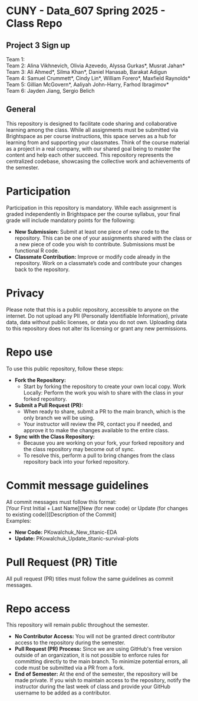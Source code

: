 # CUNY  -  Data_607 Spring 2025   -  Class Repo

## Project 3 Sign up

Team 1:    
Team 2:   Alina Vikhnevich, Olivia Azevedo, Alyssa Gurkas*, Musrat Jahan*    
Team 3:   Ali Ahmed*, Silma Khan*, Daniel Hanasab, Barakat Adigun    
Team 4:   Samuel Crummett*, Cindy Lin*, William Forero*, Maxfield Raynolds*      
Team 5:   Gillian McGovern*, Aaliyah John-Harry, Farhod Ibragimov*        
Team 6:   Jayden Jiang, Sergio Belich 

## General
This repository is designed to facilitate code sharing and collaborative learning among the class. While all assignments must be submitted via Brightspace as per course instructions, this space serves as a hub for learning from and supporting your classmates. Think of the course material as a project in a real company, with our shared goal being to master the content and help each other succeed. This repository represents the centralized codebase, showcasing the collective work and achievements of the semester.

# Participation
Participation in this repository is mandatory. While each assignment is graded independently in Brightspace per the course syllabus, your final grade will include mandatory points for the following:

- **New Submission:** Submit at least one piece of new code to the repository. This can be one of your assignments shared with the class or a new piece of code you wish to contribute. Submissions must be functional R code.
- **Classmate Contribution:** Improve or modify code already in the repository. Work on a classmate’s code and contribute your changes back to the repository.

# Privacy
Please note that this is a public repository, accessible to anyone on the internet. Do not upload any PII (Personally Identifiable Information), private data, data without public licenses, or data you do not own. Uploading data to this repository does not alter its licensing or grant any new permissions.

# Repo use
To use this public repository, follow these steps:     
- **Fork the Repository:**
    - Start by forking the repository to create your own local copy.
Work Locally: Perform the work you wish to share with the class in your forked repository.
- **Submit a Pull Request (PR):**
    - When ready to share, submit a PR to the main branch, which is the only branch we will be using.
    - Your instructor will review the PR, contact you if needed, and approve it to make the changes available to the entire class.
- **Sync with the Class Repository:**
    - Because you are working on your fork, your forked repository and the class repository may become out of sync.
    - To resolve this, perform a pull to bring changes from the class repository back into your forked repository.

# Commit message guidelines
All commit messages must follow this format:    
[Your First Initial + Last Name][New (for new code) or Update (for changes to existing code)][Description of the Commit]    
Examples:
- **New Code:**
PKowalchuk_New_titanic-EDA
- **Update:**
PKowalchuk_Update_titanic-survival-plots

# Pull Request (PR) Title
All pull request (PR) titles must follow the same guidelines as commit messages.

# Repo access
This repository will remain public throughout the semester.    
- **No Contributor Access:**
You will not be granted direct contributor access to the repository during the semester.
- **Pull Request (PR) Process:**
Since we are using GitHub's free version outside of an organization, it is not possible to enforce rules for committing directly to the main branch. To minimize potential errors, all code must be submitted via a PR from a fork.
- **End of Semester:**
At the end of the semester, the repository will be made private.
If you wish to maintain access to the repository, notify the instructor during the last week of class and provide your GitHub username to be added as a contributor.
